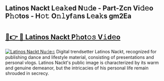 ## Latinos Nackt L𝚎a𝚔ed N𝚞𝚍e - Part-Zcn Vi𝚍𝚎o P𝚑𝚘tos - H𝚘𝚝 O𝚗𝚕yf𝚊ns L𝚎a𝚔s gm2Ea

# <h2><a href="http://kfdciu9.oniu.top/?m=Latinos+Nackt">🔗👉 🔴 Latinos Nackt P𝚑ot𝚘𝚜 V𝚒d𝚎o</a></h2>

[![Latinos Nackt Nu𝚍e𝚜](https://i.imgur.com/0qMVB7G.gif)](http://kfdciu9.oniu.top/?m=Latinos+Nackt)
Digital trendsetter Latinos Nackt, recognized for publishing dance and lifestyle material, consisting of presentations and personal vlogs. Latinos Nackt's public image is characterized by its warm and genuine demeanor, but the intricacies of his personal life remain shrouded in secrecy.  
